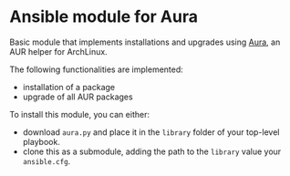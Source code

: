 # Ansible module for Aura

Basic module that implements installations and upgrades using [Aura](https://github.com/aurapm/aura), an AUR helper for ArchLinux.

The following functionalities are implemented:

 - installation of a package 
 - upgrade of all AUR packages

To install this module, you can either:

 - download `aura.py` and place it in the `library` folder of your top-level playbook.
 - clone this as a submodule, adding the path to the `library` value your `ansible.cfg`.
